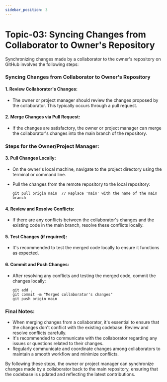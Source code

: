```yaml
---
sidebar_position: 3
---
```


# Topic-03: Syncing Changes from Collaborator to Owner's Repository

Synchronizing changes made by a collaborator to the owner's repository on GitHub involves the following steps:

### Syncing Changes from Collaborator to Owner's Repository

#### 1. Review Collaborator's Changes:

- The owner or project manager should review the changes proposed by the collaborator. This typically occurs through a pull request.

#### 2. Merge Changes via Pull Request:

- If the changes are satisfactory, the owner or project manager can merge the collaborator's changes into the main branch of the repository.

### Steps for the Owner/Project Manager:

#### 3. Pull Changes Locally:

- On the owner's local machine, navigate to the project directory using the terminal or command line.

- Pull the changes from the remote repository to the local repository:
  ```
  git pull origin main  // Replace 'main' with the name of the main branch
  ```

#### 4. Review and Resolve Conflicts:

- If there are any conflicts between the collaborator's changes and the existing code in the main branch, resolve these conflicts locally.

#### 5. Test Changes (if required):

- It's recommended to test the merged code locally to ensure it functions as expected.

#### 6. Commit and Push Changes:

- After resolving any conflicts and testing the merged code, commit the changes locally:
  ```
  git add .
  git commit -m "Merged collaborator's changes"
  git push origin main
  ```

### Final Notes:

- When merging changes from a collaborator, it's essential to ensure that the changes don't conflict with the existing codebase. Review and resolve conflicts carefully.
- It's recommended to communicate with the collaborator regarding any issues or questions related to their changes.
- Regularly communicate and coordinate changes among collaborators to maintain a smooth workflow and minimize conflicts.

By following these steps, the owner or project manager can synchronize changes made by a collaborator back to the main repository, ensuring that the codebase is updated and reflecting the latest contributions.